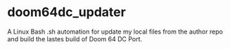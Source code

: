 # doom64dc_updater
A Linux Bash .sh automation for update my local files from the author repo and build the lastes build of Doom 64 DC Port.
